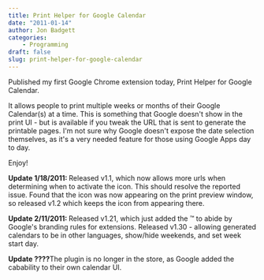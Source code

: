 ```yaml
---
title: Print Helper for Google Calendar
date: "2011-01-14"
author: Jon Badgett
categories:
    - Programming
draft: false
slug: print-helper-for-google-calendar
---
```


Published my first Google Chrome extension today, Print Helper for Google
Calendar.

<!--more-->

It allows people to print multiple weeks or months of their Google Calendar(s)
at a time. This is something that Google doesn't show in the print UI - but is
available if you tweak the URL that is sent to generate the printable pages. I'm
not sure why Google doesn't expose the date selection themselves, as it's a very
needed feature for those using Google Apps day to day.

Enjoy!

<strong>Update 1/18/2011: </strong>Released v1.1, which now allows more urls
when determining when to activate the icon. This should resolve the reported
issue. Found that the icon was now appearing on the print preview window, so
released v1.2 which keeps the icon from appearing there.

<strong>Update 2/11/2011: </strong>Released v1.21, which just added the ™ to
abide by Google's branding rules for extensions. Released v1.30 - allowing
generated calendars to be in other languages, show/hide weekends, and set week
start day.

<strong>Update ????</strong>The plugin is no longer in the store, as Google
added the cabability to their own calendar UI.
